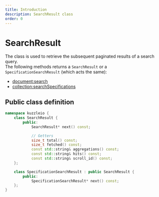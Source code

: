 ```yaml
---
title: Introduction
description: SearchResult class
order: 0
---
```


# SearchResult

The class is used to retrieve the subsequent paginated results of a search query.  
The following methods returns a `SearchResult` or a `SpecificationSearchResult` (which acts the same):

- [document:search](/sdk/cpp/1/controllers/document/)
- [collection:searchSpecifications](/sdk/cpp/1/controllers/collection/)

## Public class definition

```cpp
namespace kuzzleio {
    class SearchResult {
        public:
            SearchResult* next() const;

            // Getters
            size_t total() const;
            size_t fetched() const;
            const std::string& aggregations() const;
            const std::string& hits() const;
            const std::string& scroll_id() const;
    };

    class SpecificationSearchResult : public SearchResult {
        public:
            SpecificationSearchResult* next() const;
    };
}
```
